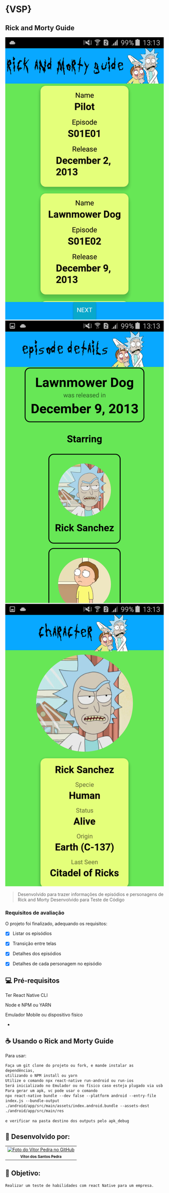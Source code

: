 # {VSP}
## Rick and Morty Guide

<img src="./TesteReactNative/screenshot3.png" alt="Imagem tela inicial">
<img src="./TesteReactNative/screenshot2.png" alt="Imagem tela de descrição">
<img src="./TesteReactNative/screenshot1.png" alt="Imagem descrição personagem">

> Desenvolvido para trazer informações de episódios e personagens de Rick and Morty 
> Desenvolvido para Teste de Código
### Requisitos de avaliação

O projeto foi finalizado, adequando os requisitos:

- [x] Listar os episódios
- [x] Transição entre telas
- [x] Detalhes dos episódios
- [x] Detalhes de cada personagem no episódio




## 💻 Pré-requisitos


  Ter React Native CLI
  
  Node e NPM ou YARN
  
  Emulador Mobile ou dispositivo físico
  
 -



## ☕ Usando o Rick and Morty Guide

Para usar:

```
Faça um git clone do projeto ou fork, e mande instalar as dependências,
utilizando o NPM install ou yarn
Utilize o comando npx react-native run-android ou run-ios
Será inicializado no Emulador ou no físico caso esteja plugado via usb
Para gerar um apk, vc pode usar o comando
npx react-native bundle --dev false --platform android --entry-file index.js --bundle-output ./android/app/src/main/assets/index.android.bundle --assets-dest ./android/app/src/main/res

e verificar na pasta destino dos outputs pelo apk_debug
```




## 🤝 Desenvolvido por:

<table>
  <tr>
    <td align="center">
      <a href="#">
        <img src="https://pt.gravatar.com/avatar/f0a681d3c89a0d7051ad5519d053b9e3" width="100px;" alt="Foto do Vitor Pedra no GitHub"/><br>
        <sub>
          <b>Vitor dos Santos Pedra</b>
        </sub>
      </a>
    </td>
  </tr>
</table>



## 🤝 Objetivo:

```
Realizar um teste de habilidades com react Native para um empresa.
```
